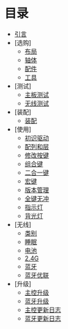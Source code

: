 # 目录

* [引言](README.md)
* [选购]
	* [布局](选购/布局.md)
	* [轴体](选购/轴体.md)
	* [配件](选购/配件.md)	
	* [工具](选购/工具.md)	
* [测试]
	* [主板测试](测试/主板测试.md)
	* [无线测试](测试/无线测试.md)
* [装配]
	* [装配](装配/装配.md)
* [使用]
	* [初识驱动](使用/初识驱动.md)
	* [配列和层](使用/配列和层.md)
	* [修改按键](使用/配列操作.md)
	* [组合键](使用/组合键.md)
	* [二合一键](使用/二合一键.md)
	* [宏键](使用/宏键.md)
	* [版本管理](使用/版本管理.md)
	* [全键无冲](使用/全键无冲.md)
	* [指示灯](使用/指示灯.md)
	* [背光灯](使用/背光灯.md)
* [无线]
	* [类别](无线/类别.md)	
	* [睡眠](无线/睡眠.md)
	* [电池](无线/电池.md)
	* [2.4G](无线/2.4G.md)
	* [蓝牙](无线/蓝牙.md)
	* [蓝牙优联](无线/蓝牙&优联.md)
* [升级]
	* [主控升级](升级/主控升级.md)
	* [蓝牙升级](升级/蓝牙升级.md)
	* [主控更新日志](升级/主控更新日志.md)
	* [蓝牙更新日志](升级/蓝牙更新日志.md)


